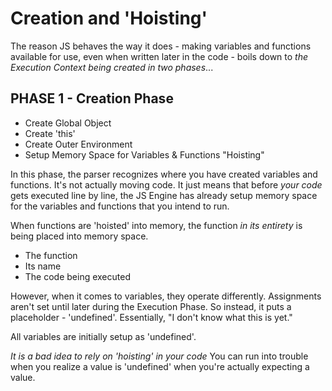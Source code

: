 # Creation and 'Hoisting'

The reason JS behaves the way it does - making variables and functions available for use, even when written later in the code - boils down to *the Execution Context being created in two phases*...

## PHASE 1 - Creation Phase

* Create Global Object
* Create 'this'
* Create Outer Environment
* Setup Memory Space for Variables & Functions "Hoisting"

In this phase, the parser recognizes where you have created variables and functions. It's not actually moving code. It just means that before *your code* gets executed line by line, the JS Engine has already setup memory space for the variables and functions that you intend to run.

When functions are 'hoisted' into memory, the function *in its entirety* is being placed into memory space.
  - The function
  - Its name
  - The code being executed

However, when it comes to variables, they operate differently. Assignments aren't set until later during the Execution Phase. So instead, it puts a placeholder - 'undefined'. Essentially, "I don't know what this is yet."

All variables are initially setup as 'undefined'.

_It is a bad idea to rely on 'hoisting' in your code_ You can run into trouble when you realize a value is 'undefined' when you're actually expecting a value.
